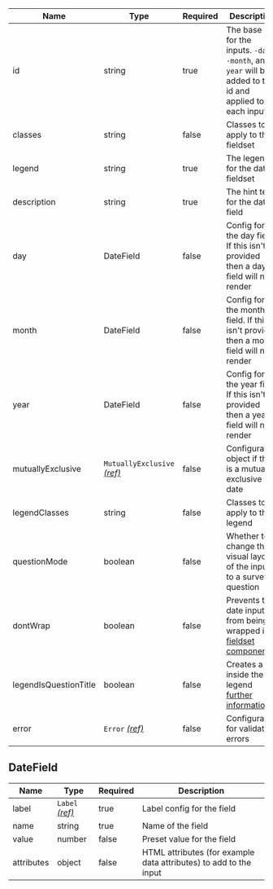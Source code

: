 | Name                  | Type                                                          | Required | Description                                                                                                  |
| --------------------- | ------------------------------------------------------------- | -------- | ------------------------------------------------------------------------------------------------------------ |
| id                    | string                                                        | true     | The base id for the inputs. `-day`, `-month`, and `-year` will be added to this id and applied to each input |
| classes               | string                                                        | false    | Classes to apply to the fieldset                                                                             |
| legend                | string                                                        | true     | The legend for the date fieldset                                                                             |
| description           | string                                                        | true     | The hint text for the date field                                                                             |
| day                   | DateField                                                     | false    | Config for the day field. If this isn't provided then a day field will not render                            |
| month                 | DateField                                                     | false    | Config for the month field. If this isn't provided then a month field will not render                        |
| year                  | DateField                                                     | false    | Config for the year field. If this isn't provided then a year field will not render                          |
| mutuallyExclusive     | `MutuallyExclusive` [_(ref)_](/components/mutually-exclusive) | false    | Configuration object if this is a mutually exclusive date                                                    |
| legendClasses         | string                                                        | false    | Classes to apply to the legend                                                                               |
| questionMode          | boolean                                                       | false    | Whether to change the visual layout of the input to a survey question                                        |
| dontWrap              | boolean                                                       | false    | Prevents the date inputs from being wrapped in a [fieldset component](/components/fieldset)                  |
| legendIsQuestionTitle | boolean                                                       | false    | Creates a `h1` inside the legend [further information](/components/fieldset#legend-as-pagequestion-title)    |
| error                 | `Error` [_(ref)_](/components/error)                          | false    | Configuration for validation errors                                                                          |

## DateField

| Name       | Type                                 | Required | Description                                                       |
| ---------- | ------------------------------------ | -------- | ----------------------------------------------------------------- |
| label      | `Label` [_(ref)_](/components/label) | true     | Label config for the field                                        |
| name       | string                               | true     | Name of the field                                                 |
| value      | number                               | false    | Preset value for the field                                        |
| attributes | object                               | false    | HTML attributes (for example data attributes) to add to the input |
